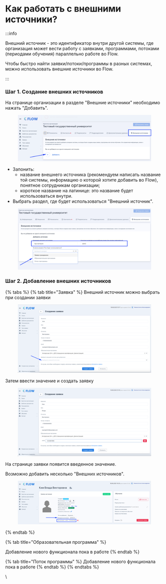 # Как работать с внешними источники?

:::info

Внешний источник - это идентификатор внутри другой системы, где организация может вести работу с заявками, программами, потоками (периодами обучения) параллельно работе во Flow.

Чтобы быстро найти заявки/потоки/программы в разных системах, можно использовать внешние источники во Flow.

:::

### Шаг 1. Создание внешних источников

На странице организации в разделе "Внешние источники" необходимо нажать "Добавить".

<figure><img src=".gitbook/assets/image (185).png" alt=""><figcaption></figcaption></figure>

* Запонить:
  * название внешнего источника (рекомендуем написать название той системы, информацию о которой хотите добавить во Flow), понятное сотрудникам организации;
  * короткое название на латинице: это название будет использоваться внутри.
* Выбрать раздел, где будет использоваться "Внешний источник".&#x20;

<figure><img src=".gitbook/assets/image (186).png" alt=""><figcaption></figcaption></figure>

### Шаг 2. Добавление внешних источников

{% tabs %}
{% tab title="Заявка" %}
Внешний источник можно выбрать при создании заявки&#x20;

<figure><img src=".gitbook/assets/image (188).png" alt=""><figcaption></figcaption></figure>

Затем ввести значение и создать заявку&#x20;

<figure><img src=".gitbook/assets/image (192).png" alt=""><figcaption></figcaption></figure>

На странице заявки появится введенное значение.&#x20;

Возможно добавить несколько "Внешних источников". &#x20;

<figure><img src=".gitbook/assets/image (193).png" alt=""><figcaption></figcaption></figure>
{% endtab %}

{% tab title="Образовательная программа" %}


Добавление нового функционала пока в работе
{% endtab %}

{% tab title="Поток программы" %}
Добавление нового функционала пока в работе
{% endtab %}
{% endtabs %}

\
